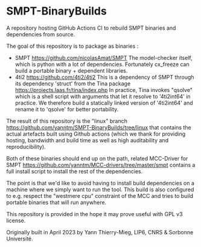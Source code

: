 # SMPT-BinaryBuilds

A repository hosting GitHub Actions CI to rebuild SMPT binaries and dependencies from source.

The goal of this repository is to package as binaries :
* SMPT https://github.com/nicolasAmat/SMPT The model-checker itself, which is python with a lot of dependencies. Fortunately cx_freeze can build a portable binary + dependent libraries.
* 4ti2 https://github.com/4ti2/4ti2 This is a dependency of SMPT through its dependency 'struct' from the Tina package https://projects.laas.fr/tina/index.php In practice, Tina invokes "qsolve" which is a shell script with arguments that let it resolve to '4ti2int64' in practice. We therefore build a statically linked version of '4ti2int64' and rename it to 'qsolve' for better portability.

The result of this repository is the "linux" branch https://github.com/yanntm/SMPT-BinaryBuilds/tree/linux that contains the actual artefacts built using Github actions (which we thank for providing hosting, bandwidth and build time as well as high auditability and reproducibility).

Both of these binaries should end up on the path, related MCC-Driver for SMPT https://github.com/yanntm/MCC-drivers/tree/master/smpt contains a full install script to install the rest of the dependencies.

The point is that we'd like to avoid having to install build dependencies on a machine where we simply want to run the tool.
This build is also configured to e.g. respect the "westmere cpu" constraint of the MCC and tries to build portable binaries that will run anywhere.

This repository is provided in the hope it may prove useful with GPL v3 license.

Originally built in April 2023 by Yann Thierry-Mieg, LIP6, CNRS & Sorbonne Université.



